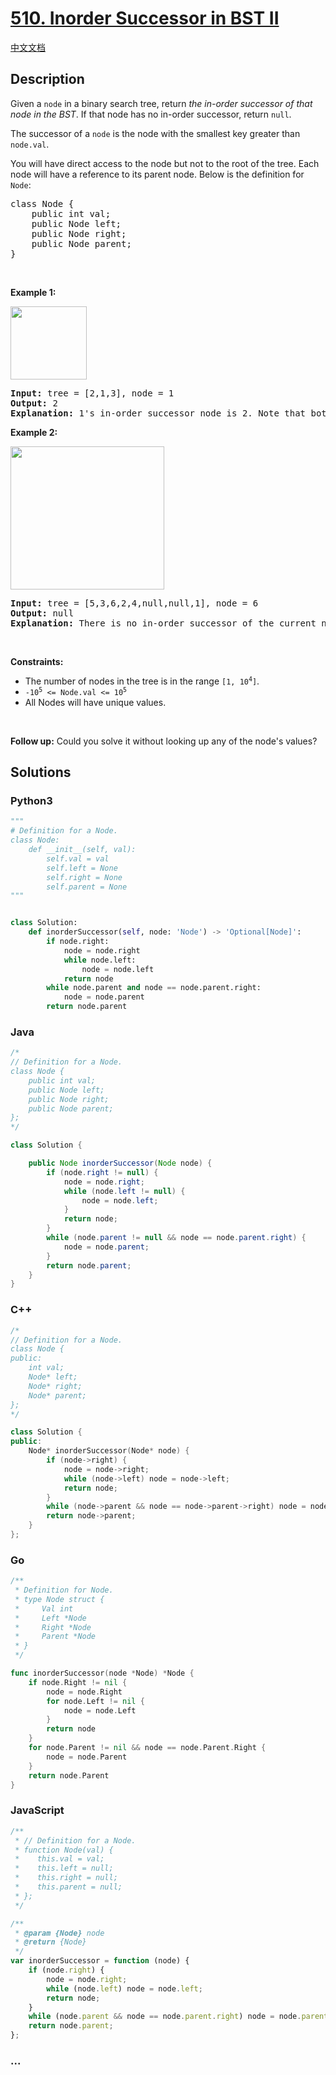 # [510. Inorder Successor in BST II](https://leetcode.com/problems/inorder-successor-in-bst-ii)

[中文文档](/solution/0500-0599/0510.Inorder%20Successor%20in%20BST%20II/README.md)

## Description

<p>Given a <code>node</code> in a binary search tree, return <em>the in-order successor of that node in the BST</em>. If that node has no in-order successor, return <code>null</code>.</p>

<p>The successor of a <code>node</code> is the node with the smallest key greater than <code>node.val</code>.</p>

<p>You will have direct access to the node but not to the root of the tree. Each node will have a reference to its parent node. Below is the definition for <code>Node</code>:</p>

<pre>
class Node {
    public int val;
    public Node left;
    public Node right;
    public Node parent;
}
</pre>

<p>&nbsp;</p>
<p><strong class="example">Example 1:</strong></p>
<img alt="" src="https://fastly.jsdelivr.net/gh/doocs/leetcode@main/solution/0500-0599/0510.Inorder%20Successor%20in%20BST%20II/images/285_example_1.png" style="width: 122px; height: 117px;" />
<pre>
<strong>Input:</strong> tree = [2,1,3], node = 1
<strong>Output:</strong> 2
<strong>Explanation:</strong> 1&#39;s in-order successor node is 2. Note that both the node and the return value is of Node type.
</pre>

<p><strong class="example">Example 2:</strong></p>
<img alt="" src="https://fastly.jsdelivr.net/gh/doocs/leetcode@main/solution/0500-0599/0510.Inorder%20Successor%20in%20BST%20II/images/285_example_2.png" style="width: 246px; height: 229px;" />
<pre>
<strong>Input:</strong> tree = [5,3,6,2,4,null,null,1], node = 6
<strong>Output:</strong> null
<strong>Explanation:</strong> There is no in-order successor of the current node, so the answer is null.
</pre>

<p>&nbsp;</p>
<p><strong>Constraints:</strong></p>

<ul>
	<li>The number of nodes in the tree is in the range <code>[1, 10<sup>4</sup>]</code>.</li>
	<li><code>-10<sup>5</sup> &lt;= Node.val &lt;= 10<sup>5</sup></code></li>
	<li>All Nodes will have unique values.</li>
</ul>

<p>&nbsp;</p>
<p><strong>Follow up:</strong> Could you solve it without looking up any of the node&#39;s values?</p>

## Solutions

<!-- tabs:start -->

### **Python3**

```python
"""
# Definition for a Node.
class Node:
    def __init__(self, val):
        self.val = val
        self.left = None
        self.right = None
        self.parent = None
"""


class Solution:
    def inorderSuccessor(self, node: 'Node') -> 'Optional[Node]':
        if node.right:
            node = node.right
            while node.left:
                node = node.left
            return node
        while node.parent and node == node.parent.right:
            node = node.parent
        return node.parent
```

### **Java**

```java
/*
// Definition for a Node.
class Node {
    public int val;
    public Node left;
    public Node right;
    public Node parent;
};
*/

class Solution {

    public Node inorderSuccessor(Node node) {
        if (node.right != null) {
            node = node.right;
            while (node.left != null) {
                node = node.left;
            }
            return node;
        }
        while (node.parent != null && node == node.parent.right) {
            node = node.parent;
        }
        return node.parent;
    }
}
```

### **C++**

```cpp
/*
// Definition for a Node.
class Node {
public:
    int val;
    Node* left;
    Node* right;
    Node* parent;
};
*/

class Solution {
public:
    Node* inorderSuccessor(Node* node) {
        if (node->right) {
            node = node->right;
            while (node->left) node = node->left;
            return node;
        }
        while (node->parent && node == node->parent->right) node = node->parent;
        return node->parent;
    }
};
```

### **Go**

```go
/**
 * Definition for Node.
 * type Node struct {
 *     Val int
 *     Left *Node
 *     Right *Node
 *     Parent *Node
 * }
 */

func inorderSuccessor(node *Node) *Node {
    if node.Right != nil {
        node = node.Right
        for node.Left != nil {
            node = node.Left
        }
        return node
    }
    for node.Parent != nil && node == node.Parent.Right {
        node = node.Parent
    }
    return node.Parent
}
```

### **JavaScript**

```js
/**
 * // Definition for a Node.
 * function Node(val) {
 *    this.val = val;
 *    this.left = null;
 *    this.right = null;
 *    this.parent = null;
 * };
 */

/**
 * @param {Node} node
 * @return {Node}
 */
var inorderSuccessor = function (node) {
    if (node.right) {
        node = node.right;
        while (node.left) node = node.left;
        return node;
    }
    while (node.parent && node == node.parent.right) node = node.parent;
    return node.parent;
};
```

### **...**

```

```

<!-- tabs:end -->
